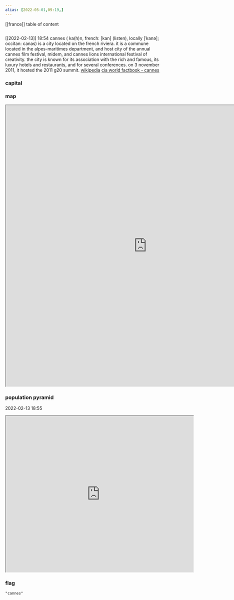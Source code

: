 ```yaml
---
alias: [2022-05-01,09:19,]
---
```

[[france]]
table of content
```toc
```
[[2022-02-13]] 18:54
cannes ( ka(h)n, french: [kan] (listen), locally [ˈkanə]; occitan: canas) is a city located on the french riviera. it is a commune located in the alpes-maritimes department, and host city of the annual cannes film festival, midem, and cannes lions international festival of creativity. the city is known for its association with the rich and famous, its luxury hotels and restaurants, and for several conferences. on 3 november 2011, it hosted the 2011 g20 summit.
[wikipedia](https://en.wikipedia.org/wiki/cannes)
[cia world factbook - cannes](https://www.cia.gov/the-world-factbook/countries/cannes)
### capital

### map
<iframe src="https://duckduckgo.com/?t=ffab&q=cannes&ia=web&iaxm=about" width="900" height="900" ></iframe>

### population pyramid

2022-02-13 18:55

<iframe src="https://www.populationpyramid.net/cannes/2019/" width="600" height="500" ></iframe>

### flag

```query
"cannes"
```